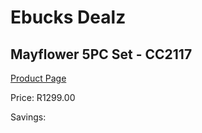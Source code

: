 
# Ebucks Dealz
## Mayflower 5PC Set - CC2117
[Product Page](https://www.ebucks.com/web/shop/productSelected.do?prodId=1205763311&catId=1236470727)

Price: R1299.00

Savings: 


	